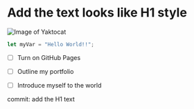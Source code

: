 # Add the text looks like H1 style

![Image of Yaktocat](https://octodex.github.com/images/yaktocat.png)


```javascript
let myVar = "Hello World!!";

```

- [ ] Turn on GitHub Pages
- [ ] Outline my portfolio
- [ ] Introduce myself to the world

































commit: add the H1 text
